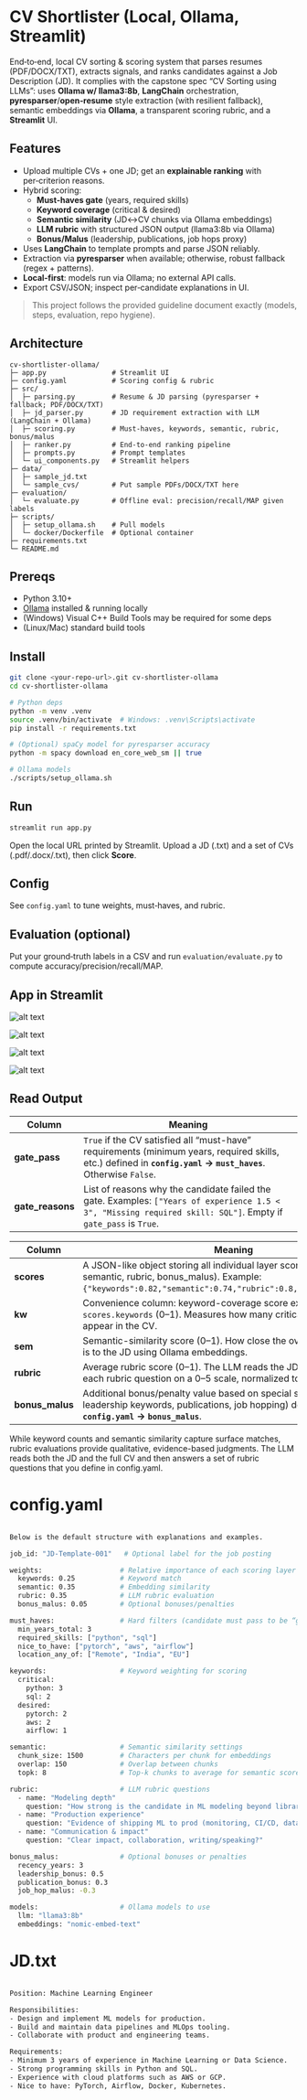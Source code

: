 # CV Shortlister (Local, Ollama, Streamlit)

End‑to‑end, local CV sorting & scoring system that parses resumes (PDF/DOCX/TXT), extracts signals, and ranks candidates against a Job Description (JD). It complies with the capstone spec “CV Sorting using LLMs”: uses **Ollama w/ llama3:8b**, **LangChain** orchestration, **pyresparser**/**open‑resume** style extraction (with resilient fallback), semantic embeddings via **Ollama**, a transparent scoring rubric, and a **Streamlit** UI.


## Features
- Upload multiple CVs + one JD; get an **explainable ranking** with per‑criterion reasons.
- Hybrid scoring:
  - **Must‑haves gate** (years, required skills)
  - **Keyword coverage** (critical & desired)
  - **Semantic similarity** (JD↔CV chunks via Ollama embeddings)
  - **LLM rubric** with structured JSON output (llama3:8b via Ollama)
  - **Bonus/Malus** (leadership, publications, job hops proxy)
- Uses **LangChain** to template prompts and parse JSON reliably.
- Extraction via **pyresparser** when available; otherwise, robust fallback (regex + patterns).
- **Local‑first**: models run via Ollama; no external API calls.
- Export CSV/JSON; inspect per‑candidate explanations in UI.

> This project follows the provided guideline document exactly (models, steps, evaluation, repo hygiene).

## Architecture
```
cv-shortlister-ollama/
├─ app.py                # Streamlit UI
├─ config.yaml           # Scoring config & rubric
├─ src/
│  ├─ parsing.py         # Resume & JD parsing (pyresparser + fallback; PDF/DOCX/TXT)
│  ├─ jd_parser.py       # JD requirement extraction with LLM (LangChain + Ollama)
│  ├─ scoring.py         # Must-haves, keywords, semantic, rubric, bonus/malus
│  ├─ ranker.py          # End-to-end ranking pipeline
│  ├─ prompts.py         # Prompt templates
│  └─ ui_components.py   # Streamlit helpers
├─ data/
│  ├─ sample_jd.txt
│  └─ sample_cvs/        # Put sample PDFs/DOCX/TXT here
├─ evaluation/
│  └─ evaluate.py        # Offline eval: precision/recall/MAP given labels
├─ scripts/
│  ├─ setup_ollama.sh    # Pull models
│  └─ docker/Dockerfile  # Optional container
├─ requirements.txt
└─ README.md
```

## Prereqs
- Python 3.10+
- [Ollama](https://ollama.com/) installed & running locally
- (Windows) Visual C++ Build Tools may be required for some deps
- (Linux/Mac) standard build tools

## Install
```bash
git clone <your-repo-url>.git cv-shortlister-ollama
cd cv-shortlister-ollama

# Python deps
python -m venv .venv
source .venv/bin/activate  # Windows: .venv\Scripts\activate
pip install -r requirements.txt

# (Optional) spaCy model for pyresparser accuracy
python -m spacy download en_core_web_sm || true

# Ollama models
./scripts/setup_ollama.sh
```

## Run
```bash
streamlit run app.py
```
Open the local URL printed by Streamlit. Upload a JD (.txt) and a set of CVs (.pdf/.docx/.txt), then click **Score**.

## Config
See `config.yaml` to tune weights, must‑haves, and rubric.

## Evaluation (optional)
Put your ground‑truth labels in a CSV and run `evaluation/evaluate.py` to compute accuracy/precision/recall/MAP.

## App in Streamlit



![alt text](image.png)


![alt text](image-1.png)


![alt text](image-2.png)

![alt text](image-3.png)


## Read Output


| Column            | Meaning                                                                                                                                                        |
| ----------------- | -------------------------------------------------------------------------------------------------------------------------------------------------------------- |
| **gate\_pass**    | `True` if the CV satisfied all “must-have” requirements (minimum years, required skills, etc.) defined in **`config.yaml` → `must_haves`**. Otherwise `False`. |
| **gate\_reasons** | List of reasons why the candidate failed the gate. Examples: `["Years of experience 1.5 < 3", "Missing required skill: SQL"]`. Empty if `gate_pass` is `True`. |




| Column           | Meaning                                                                                                                                                                         |
| ---------------- | ------------------------------------------------------------------------------------------------------------------------------------------------------------------------------- |
| **scores**       | A JSON-like object storing all individual layer scores (keywords, semantic, rubric, bonus\_malus). Example: `{"keywords":0.82,"semantic":0.74,"rubric":0.8,"bonus_malus":0.1}`. |
| **kw**           | Convenience column: keyword-coverage score extracted from `scores.keywords` (0–1). Measures how many critical/desired skills appear in the CV.                                  |
| **sem**          | Semantic-similarity score (0–1). How close the overall text of the CV is to the JD using Ollama embeddings.                                                                     |
| **rubric**       | Average rubric score (0–1). The LLM reads the JD and CV and grades each rubric question on a 0–5 scale, normalized to 0–1.                                                      |
| **bonus\_malus** | Additional bonus/penalty value based on special signals (e.g., leadership keywords, publications, job hopping) defined in **`config.yaml` → `bonus_malus`**.                    |


While keyword counts and semantic similarity capture surface matches, rubric evaluations provide qualitative, evidence-based judgments.
The LLM reads both the JD and the full CV and then answers a set of rubric questions that you define in config.yaml.

# config.yaml

```bash

Below is the default structure with explanations and examples.

job_id: "JD-Template-001"   # Optional label for the job posting

weights:                   # Relative importance of each scoring layer
  keywords: 0.25           # Keyword match
  semantic: 0.35           # Embedding similarity
  rubric: 0.35             # LLM rubric evaluation
  bonus_malus: 0.05        # Optional bonuses/penalties

must_haves:                # Hard filters (candidate must pass to be “gate_pass: True”)
  min_years_total: 3
  required_skills: ["python", "sql"]
  nice_to_have: ["pytorch", "aws", "airflow"]
  location_any_of: ["Remote", "India", "EU"]

keywords:                  # Keyword weighting for scoring
  critical:
    python: 3
    sql: 2
  desired:
    pytorch: 2
    aws: 2
    airflow: 1

semantic:                  # Semantic similarity settings
  chunk_size: 1500         # Characters per chunk for embeddings
  overlap: 150             # Overlap between chunks
  topk: 8                  # Top-k chunks to average for semantic score

rubric:                    # LLM rubric questions
  - name: "Modeling depth"
    question: "How strong is the candidate in ML modeling beyond libraries?"
  - name: "Production experience"
    question: "Evidence of shipping ML to prod (monitoring, CI/CD, data/feature pipelines)?"
  - name: "Communication & impact"
    question: "Clear impact, collaboration, writing/speaking?"

bonus_malus:               # Optional bonuses or penalties
  recency_years: 3
  leadership_bonus: 0.5
  publication_bonus: 0.3
  job_hop_malus: -0.3

models:                    # Ollama models to use
  llm: "llama3:8b"
  embeddings: "nomic-embed-text"
```
# JD.txt

```bash

Position: Machine Learning Engineer

Responsibilities:
- Design and implement ML models for production.
- Build and maintain data pipelines and MLOps tooling.
- Collaborate with product and engineering teams.

Requirements:
- Minimum 3 years of experience in Machine Learning or Data Science.
- Strong programming skills in Python and SQL.
- Experience with cloud platforms such as AWS or GCP.
- Nice to have: PyTorch, Airflow, Docker, Kubernetes.


```

